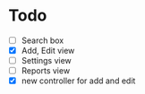 # Todo

-   [ ] Search box
-   [x] Add, Edit view
-   [ ] Settings view
-   [ ] Reports view
-   [x] new controller for add and edit
